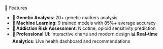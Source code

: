 🎯 Features

- **🧬 Genetic Analysis**: 20+ genetic markers analysis
- **🤖 Machine Learning**: 9 trained models with 85%+ average accuracy
- **💊 Addiction Risk Assessment**: Nicotine, opioid sensitivity prediction
- **🎨 Professional UI**: Interactive charts and modern design
  **📊 Real-time Analytics**: Live health dashboard and recommendations
